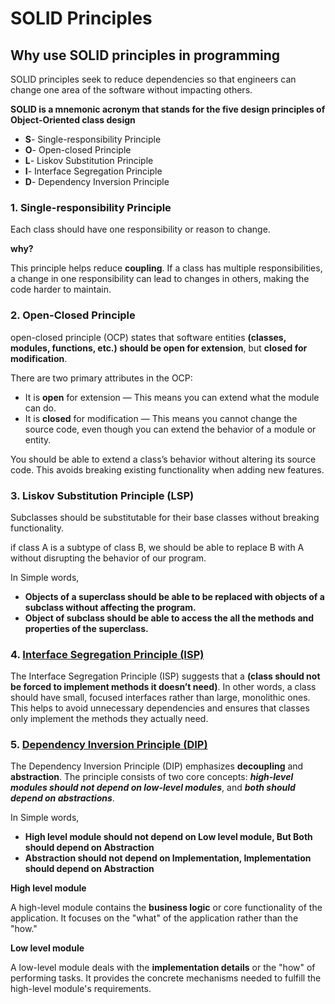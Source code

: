 # SOLID Principles

## Why use SOLID principles in programming
SOLID principles seek to reduce dependencies so that engineers can change one area of the software without impacting others.

**SOLID is a mnemonic acronym that stands for the five design principles of Object-Oriented class design**

- **S**-  Single-responsibility Principle
- **O**-  Open-closed Principle
- **L**-  Liskov Substitution Principle
- **I**-  Interface Segregation Principle
- **D**-  Dependency Inversion Principle

### 1. Single-responsibility Principle
Each class should have one responsibility or reason to change.

**why?**

This principle helps reduce **coupling**. If a class has multiple responsibilities, a change in one responsibility can lead to changes in others, making the code harder to maintain.

### 2. Open-Closed Principle
open-closed principle (OCP) states that software entities **(classes, modules, functions, etc.) should be open for extension**, but **closed for modification**.

There are two primary attributes in the OCP:
- It is **open** for extension — This means you can extend what the module can do.
- It is **closed** for modification — This means you cannot change the source code, even though you can extend the behavior of a module or entity.

You should be able to extend a class’s behavior without altering its source code. This avoids breaking existing functionality when adding new features.

### 3. Liskov Substitution Principle (LSP)
Subclasses should be substitutable for their base classes without breaking functionality.

if class A is a subtype of class B, we should be able to replace B with A without disrupting the behavior of our program.

In Simple words, 
- **Objects of a superclass should be able to be replaced with objects of a subclass without affecting the program.**
- **Object of subclass should be able to access the all the methods and properties of the superclass.**

### 4. [Interface Segregation Principle (ISP)](https://medium.com/@ramdhas/4-interface-segregation-principle-isp-solid-principle-39e477bae2e3)
The Interface Segregation Principle (ISP) suggests that a **(class should not be forced to implement methods it doesn’t need)**. In other words, a class should have small, focused interfaces rather than large, monolithic ones. This helps to avoid unnecessary dependencies and ensures that classes only implement the methods they actually need.

### 5. [Dependency Inversion Principle (DIP)](https://medium.com/@inzuael/solid-dependency-inversion-principle-part-5-f5bec43ab22e)
The Dependency Inversion Principle (DIP) emphasizes **decoupling** and **abstraction**. The principle consists of two core concepts: ***high-level modules should not depend on low-level modules***, and ***both should depend on abstractions***.

In Simple words,
- **High level module should not depend on Low level module, But Both should depend on Abstraction** 
- **Abstraction should not depend on Implementation, Implementation should depend on Abstraction**

**High level module**

A high-level module contains the **business logic** or core functionality of the application. It focuses on the "what" of the application rather than the "how."

**Low level module**

A low-level module deals with the **implementation details** or the "how" of performing tasks. It provides the concrete mechanisms needed to fulfill the high-level module's requirements.